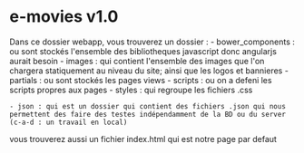 # e-movies v1.0

Dans ce dossier webapp, vous trouverez un dossier :
	- bower_components : ou sont stockés l'ensemble des bibliotheques javascript donc angularjs aurait besoin
	- images : qui contient l'ensemble des images que l'on chargera statiquement au niveau du site; ainsi que les logos et bannieres
	- partials : ou sont stockés les pages views
	- scripts : ou on a defeni les scripts propres aux pages
	- styles : qui regroupe les fichiers .css
	
	- json : qui est un dossier qui contient des fichiers .json qui nous permettent des faire des testes indépendamment de la BD ou du server	(c-a-d : un travail en local)
	
vous trouverez aussi un fichier index.html qui est notre page par defaut
